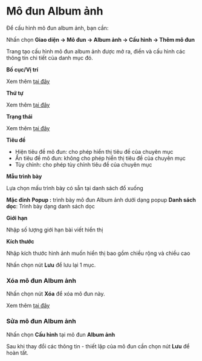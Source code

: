 # Mô đun Album ảnh
Để cấu hình mô đun album ảnh, bạn cần:

Nhấn chọn **Giao diện -> Mô đun -> Album ảnh -> Cấu hình -> Thêm mô đun**

Trang tạo cấu hình mô đun album ảnh được mở ra, điền và cấu hình các thông tin chi tiết của danh mục đó.

**Bố cục/Vị trí**

Xem thêm [tại đây](https://mkmate.osd.vn/docs/common/logic#b%E1%BB%91-c%E1%BB%A5c-v%C3%A0-v%E1%BB%8B-tr%C3%AD)

**Thứ tự**

Xem thêm [tại đây](https://mkmate.osd.vn/docs/common/logic/#th%E1%BB%A9-t%E1%BB%B1-s%E1%BA%AFp-x%E1%BA%BFp-l%C3%A0-s%E1%BB%91-ch%E1%BB%89-%C4%91%E1%BB%8Bnh)

**Trạng thái**

Xem thêm [tại đây](https://mkmate.osd.vn/docs/common/logic#tr%E1%BA%A1ng-th%C3%A1i-v%C3%A0-xu%E1%BA%A5t-b%E1%BA%A3n)

**Tiêu đề**

- Hiện tiêu đề mô đun: cho phép hiển thị tiêu đề của chuyên mục
- Ẩn tiêu đề mô đun: không cho phép hiển thị tiêu đề của chuyên mục
- Tùy chỉnh: cho phép tùy chỉnh tiêu đề của chuyên mục

**Mẫu trình bày**

Lựa chọn mấu trình bày có sẵn tại danh sách đổ xuống

**Mặc đinh**
**Popup :** trình bày mô đun Album ảnh dưới dạng popup
**Danh sách dọc**: Trình bày dạng danh sách dọc

**Giới hạn**

Nhập số lượng giới hạn bài viết hiển thị

**Kích thước**

Nhập kích thước hình ảnh muốn hiển thị bao gồm chiều rộng và chiều cao

Nhấn chọn nút **Lưu** để lưu lại 1 mục.

### Xóa mô đun Album ảnh

Nhấn chọn nút **Xóa** để xóa mô đun này.

Xem thêm [tại đây](https://mkmate.osd.vn/docs/common/logic#x%C3%B3a-c%C3%A1c-m%E1%BB%A5c-c%C3%A1c-th%C3%A0nh-ph%E1%BA%A7n-th%C3%B4ng-tin)

### Sửa mô đun Album ảnh

Nhấn chọn **Cấu hình** tại mô đun **Album ảnh**

Sau khi thay đổi các thông tin - thiết lập của mô đun cần chọn nút **Lưu** để hoàn tất.
